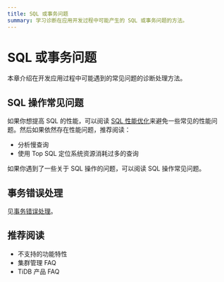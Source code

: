 ```yaml
---
title: SQL 或事务问题
summary: 学习诊断在应用开发过程中可能产生的 SQL 或事务问题的方法。
---
```


# SQL 或事务问题

本章介绍在开发应用过程中可能遇到的常见问题的诊断处理方法。

## SQL 操作常见问题

如果你想提高 SQL 的性能，可以阅读 [SQL 性能优化](/develop/dev-guide-optimize-sql-overview.md)来避免一些常见的性能问题。然后如果依然存在性能问题，推荐阅读：

- 分析慢查询
- 使用 Top SQL 定位系统资源消耗过多的查询

如果你遇到了一些关于 SQL 操作的问题，可以阅读 SQL 操作常见问题。

## 事务错误处理

见[事务错误处理](/develop/dev-guide-transaction-troubleshoot.md)。

## 推荐阅读

- 不支持的功能特性
- 集群管理 FAQ
- TiDB 产品 FAQ
